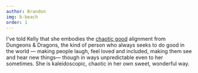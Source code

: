 ```yaml
---
author: Brandon
img: b-beach
order: 1
---
```


I've told Kelly that she embodies the <a href="https://en.wikipedia.org/wiki/Alignment_(Dungeons_&_Dragons)#Chaotic_good">chaotic good</a> alignment from Dungeons & Dragons, the kind of person who always seeks to do good in the world — making people laugh, feel loved and included, making them see and hear new things— though in ways unpredictable even to her sometimes. She is kaleidoscopic, chaotic in her own sweet, wonderful way.